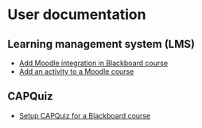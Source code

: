 # User documentation

## Learning management system (LMS)
* [Add Moodle integration in Blackboard course](Add-Moodle-integration-in-Blackboard-course)
* [Add an activity to a Moodle course](Add-an-activity-to-a-Moodle-course)

## CAPQuiz
* [Setup CAPQuiz for a Blackboard course](Setup-CAPQuiz-for-a-Blackboard-course)